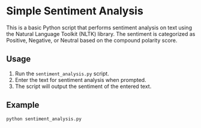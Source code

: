 
# Simple Sentiment Analysis

This is a basic Python script that performs sentiment analysis on text using the Natural Language Toolkit (NLTK) library. The sentiment is categorized as Positive, Negative, or Neutral based on the compound polarity score.

## Usage

1. Run the `sentiment_analysis.py` script.
2. Enter the text for sentiment analysis when prompted.
3. The script will output the sentiment of the entered text.

## Example

```bash
python sentiment_analysis.py
